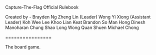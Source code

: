 Capture-The-Flag Official Rulebook

Created by -
Brayden Ng Zheng Lin (Leader)
Wong Yi Xiong (Assistant Leader)
Koh Wee Lee
Khoo Lian Keat
Brandon So Man Hong
Dinesh Manoharan
Chung Shao Long
Wong Quan Shuen
Michael Chong

================

The board game.
